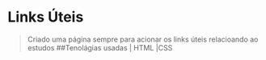 # Links Úteis
>Criado uma página sempre para acionar os links úteis relacioando ao estudos
##Tenolágias usadas
| HTML
|CSS
